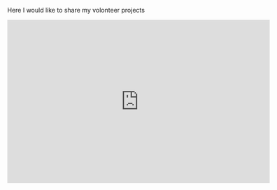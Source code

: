 Here I would like to share my volonteer projects

<iframe title="DM_ResearchPM" width="600" height="373.5" src="https://app.powerbi.com/view?r=eyJrIjoiNGYyOWU1NmItZmIzMS00YTM4LWEzNWMtYTJjODI4MDQ3ODY2IiwidCI6ImM3ZWM3NDlkLTMyNDAtNDZkOS1iNDA1LWVhMzdlZDUwYzA4MiIsImMiOjl9" frameborder="0" allowFullScreen="true"></iframe>

